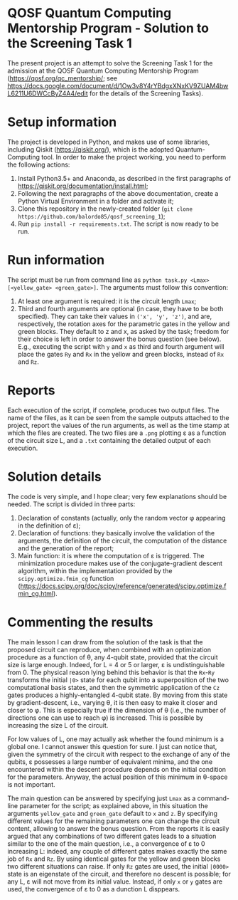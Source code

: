 # QOSF Quantum Computing Mentorship Program - Solution to the Screening Task 1

The present project is an attempt to solve the Screening Task 1 for the admission at the QOSF Quantum Computing Mentorship Program (https://qosf.org/qc_mentorship/; see https://docs.google.com/document/d/1Ow3v8Y4rYBdgxXNxKV9ZUAM4bwL6211U6DWCcByZ4A4/edit for the details of the Screening Tasks).

# Setup information

The project is developed in Python, and makes use of some libraries, including Qiskit (https://qiskit.org/), which is the adopted Quantum-Computing tool. In order to make the project working, you need to perform the following actions:
1) Install Python3.5+ and Anaconda, as described in the first paragraphs of https://qiskit.org/documentation/install.html; 
2) Following the next paragraphs of the above documentation, create a Python Virtual Environment in a folder and activate it;
3) Clone this repository in the newly-created folder (`git clone https://github.com/balordo85/qosf_screening_1`);
4) Run `pip install -r requirements.txt`.
The script is now ready to be run.

# Run information

The script must be run from command line as `python task.py <Lmax> [<yellow_gate> <green_gate>]`. The arguments must follow this convention:
1) At least one argument is required: it is the circuit length `Lmax`;
2) Third and fourth arguments are optional (in case, they have to be both specified). They can take their values in `('x', 'y', 'z')`, and are, respectively, the rotation axes for the parametric gates in the yellow and green blocks. They default to z and x, as asked by the task; freedom for their choice is left in order to answer the bonus question (see below). E.g., executing the script with `y` and `x` as third and fourth argument will place the gates `Ry` and `Rx` in the yellow and green blocks, instead of `Rx` and `Rz`.

# Reports

Each execution of the script, if complete, produces two output files. The name of the files, as it can be seen from the sample outputs attached to the project, report the values of the run arguments, as well as the time stamp at which the files are created. The two files are a `.png` plotting &epsilon; as a function of the circuit size L, and a `.txt` containing the detailed output of each execution.

# Solution details

The code is very simple, and I hope clear; very few explanations should be needed. The script is divided in three parts:
1) Declaration of constants (actually, only the random vector &phi; appearing in the definition of &epsilon;);
2) Declaration of functions: they basically involve the validation of the arguments, the definition of the circuit, the computation of the distance and the generation of the report;
3) Main function: it is where the computation of &epsilon; is triggered. The minimization procedure makes use of the conjugate-gradient descent algorithm, within the implementation provided by the `scipy.optimize.fmin_cg` function (https://docs.scipy.org/doc/scipy/reference/generated/scipy.optimize.fmin_cg.html).

# Commenting the results

The main lesson I can draw from the solution of the task is that the proposed circuit can reproduce, when combined with an optimization procedure as a function of &theta;, any 4-qubit state, provided that the circuit size is large enough. Indeed, for L = 4 or 5 or larger, &epsilon; is undistinguishable from 0. The physical reason lying behind this behavior is that the `Rx`-`Ry` transforms the initial `|0>` state for each qubit into a superposition of the two computational basis states, and then the symmetric application of the `Cz` gates produces a highly-entangled 4-qubit state. By moving from this state by gradient-descent, i.e., varying &theta;, it is then easy to make it closer and closer to &phi;. This is especially true if the dimension of &theta; (i.e., the number of directions one can use to reach &phi;) is increased. This is possible by increasing the size L of the circuit.

For low values of L, one may actually ask whether the found minimum is a global one. I cannot answer this question for sure. I just can notice that, given the symmetry of the circuit with respect to the exchange of any of the qubits, &epsilon; possesses a large number of equivalent minima, and the one encountered within the descent procedure depends on the initial condition for the parameters. Anyway, the actual position of this minimum in &theta;-space is not important.

The main question can be answered by specifying just `Lmax` as a command-line parameter for the script; as explained above, in this situation the arguments `yellow_gate` and `green_gate` default to `x` and `z`. By specifying different values for the remaining parameters one can change the circuit content, allowing to answer the bonus question. From the reports it is easily argued that any combinations of two different gates leads to a situation similar to the one of the main question, i.e., a convergence of &epsilon; to 0 increasing L: indeed, any couple of different gates makes exactly the same job of `Rx` and `Rz`. By using identical gates for the yellow and green blocks two different situations can raise. If only `Rz` gates are used, the initial `|0000>` state is an eigenstate of the circuit, and therefore no descent is possible; for any L, &epsilon; will not move from its initial value. Instead, if only `x` or `y` gates are used, the convergence of &epsilon; to 0 as a dunction L disppears.
